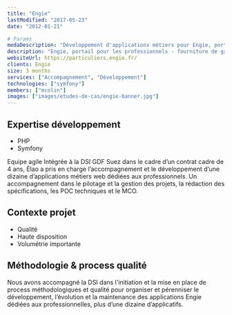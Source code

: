 ```yaml
---
title: "Engie"
lastModified: "2017-05-23"
date: "2012-01-21"

# Params
medaDescription: "Développement d'applications métiers pour Engie, portail pour les professionnels. Technologies employées : PHP, Symfony."
description: "Engie, portail pour les professionnels - fourniture de gaz naturel et d'électricité"
websiteUrl: https://particuliers.engie.fr/
clients: Engie
size: 3 months
services: ["Accompagnement", "Développement"]
technologies: ["symfony"]
members: ["mcolin"]
images: ["images/etudes-de-cas/engie-banner.jpg"]
---
```


## Expertise développement

* PHP
* Symfony
  
Equipe agile Intégrée à la DSI GDF Suez dans le cadre d’un contrat cadre de 4 ans, Élao a pris en charge l’accompagnement et le développement d’une dizaine d’applications métiers web dédiées aux professionnels. Un accompagnement dans le pilotage et la gestion des projets, la rédaction des spécifications, les POC techniques et le MCO.

## Contexte projet

* Qualité
* Haute disposition
* Volumétrie importante

## Méthodologie & process qualité

Nous avons accompagné la DSI dans l'initiation et la mise en place de process méthodologiques et qualité pour organiser et pérenniser le développement, l’évolution et la maintenance des applications Engie dédiées aux professionnelles, plus d’une dizaine d’applicatifs.
